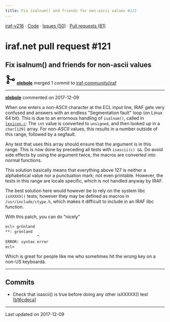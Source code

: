 ```yaml
---
title: Fix isalnum() and friends for non-ascii values #121
---
```


[iraf-v216](/iraf-v216) · [Code](https://github.com/iraf-community/iraf/tree/iraf-v216) · [Issues (50)](/iraf-v216/issues) · [Pull requests (81)](/iraf-v216/issues/pulls)

# iraf.net pull request #121
## Fix isalnum() and friends for non-ascii values
![merge](git-merge.svg) **[olebole](https://github.com/olebole)** merged 1 commit to [iraf-community/iraf](https://github.com/iraf-community/iraf/)

- - - -

**[olebole](https://github.com/olebole)** commented on 2017-12-09

When one enters a non-ASCII character at the ECL input line, IRAF gets very confused and answers with an endless "Segmentation fault" loop (on Linux 64 bit). This is due to an errornous handling of `isalnum()`, called in [`lexicon.c`](https://github.com/iraf-community/iraf/blob/9590f45760a4791f3305407fb51c87f1282b32be/pkg/ecl/lexicon.c#L595): The `int` value is converted to `unsigned`, and then looked up in a `char[129]` array. For non-ASCII values, this results in a number outside of this range, followed by a segfault.  
  
Any test that uses this array should ensure that the argument is in this range. This is now done by preceding all tests with `isascii(c) &&`. Do avoid side effects by using the argument twice, the macros are converted into normal functions.  
  
This solution basically means that everything above 127 is neither a alphabetical value nor a punctuation mark; not even printable. However, the tests in this range are locale specific, which is not handled anyway by IRAF.  
  
The best solution here would however be to rely on the system libc `isXXXXX()` tests; however they may be defined as macros in `/usr/include/ctype.h`, which makes it difficult to include in an IRAF libc function.  
  
With this patch, you can do "nicely"  
  
```  
ecl> grönland  
**: grönland  
              ^  
ERROR: syntax error  
ecl>   
```  
  
Which is great for people like me who sometimes hit the wrong key on a non-US keyboardä.
- - - -

## Commits

* Check that isascii() is true before doing any other isXXXXX() test [[b16cdeca](https://github.com/iraf-community/iraf/commit/b16cdecad066925a2fd18d95890ec947bae04084)]

- - - -

Last updated on 2017-12-09
